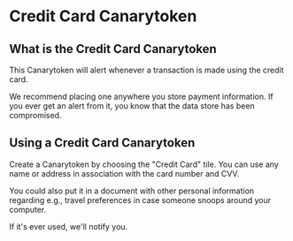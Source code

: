 # Credit Card Canarytoken

## What is the Credit Card Canarytoken

This Canarytoken will alert whenever a transaction is made using the credit card.

We recommend placing one anywhere you store payment information. If you ever get an alert from it, you know that the data store has been compromised.

## Using a Credit Card Canarytoken

Create a Canarytoken by choosing the "Credit Card" tile. You can use any name or address in association with the card number and CVV.

You could also put it in a document with other personal information regarding e.g., travel preferences in case someone snoops around your computer.

If it's ever used, we'll notify you.